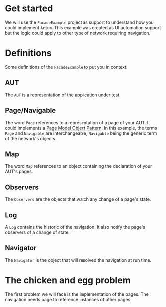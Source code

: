 ﻿# Get started

We will use the `FacadeExample` project as support to understand how you could implement `Arium`.
This example was created as UI automation support but the logic could apply to other type of network requiring navigation.

# Definitions
Some definitions of the `FacadeExample` to put you in context.

## AUT
The `AUT` is a representation of the application under test.

## Page/Navigable
The word `Page` references to a representation of a page of your AUT. It could implements a [Page Model Object Pattern](https://www.selenium.dev/documentation/en/guidelines_and_recommendations/page_object_models/). In this example, the terms `Page` and `Navigable` are interchangeable, `Navigable` being the generic term of the network's objects. 

## Map
The word `Map` references to an object containing the declaration of your AUT's pages.

## Observers
The `Observers` are the objects that watch any change of a page's state.

## Log
A `Log` contains the historic of the navigation. It also notify the page's observers of a change of state.

## Navigator
The `Navigator` is the object that will resolved the navigation at run time.

# The chicken and egg problem
The first problem we will face is the implementation of the pages. The navigation needs page to reference instances of other pages